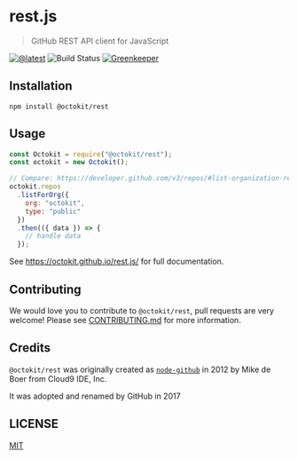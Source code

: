 # rest.js

> GitHub REST API client for JavaScript 

[![@latest](https://img.shields.io/npm/v/@octokit/rest.svg)](https://www.npmjs.com/package/@octokit/rest)
![Build Status](https://github.com/octokit/rest.js/workflows/Test/badge.svg)
[![Greenkeeper](https://badges.greenkeeper.io/octokit/rest.js.svg)](https://greenkeeper.io/)

## Installation

```shell
npm install @octokit/rest
```

## Usage

```js
const Octokit = require("@octokit/rest");
const octokit = new Octokit();

// Compare: https://developer.github.com/v3/repos/#list-organization-repositories
octokit.repos
  .listForOrg({
    org: "octokit",
    type: "public"
  })
  .then(({ data }) => {
    // handle data
  });
```

See https://octokit.github.io/rest.js/ for full documentation.

## Contributing

We would love you to contribute to `@octokit/rest`, pull requests are very welcome! Please see [CONTRIBUTING.md](CONTRIBUTING.md) for more information.

## Credits

`@octokit/rest` was originally created as [`node-github`](https://www.npmjs.com/package/github) in 2012 by Mike de Boer from Cloud9 IDE, Inc.

It was adopted and renamed by GitHub in 2017

## LICENSE

[MIT](LICENSE)
